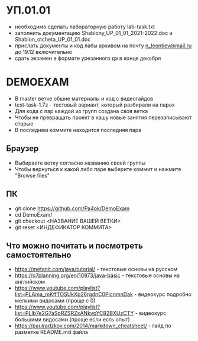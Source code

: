 # УП.01.01
- необходимо сделать лабораторную работу lab-task.txt
- заполнить документацию Shablony_UP_01_01_2021-2022.doc и Shablon_otcheta_UP_01_01.doc 
- прислать документы и код лабы архивом на почту n_leontiev@mail.ru до 19.12 включительно
- сдать экзамен в формате урезанного дэ в конце декабря

# DEMOEXAM
- В master ветке обшие материалы и код с видеогайдов
- test-task-1.7z - тестовый вариант, который разбирали на парах
- Для кода с пар каждой из групп создана своя ветка
- Чтобы не превращать проект в кашу новые занятия перезаписывают старые
- В последнем коммите находится последняя пара

## Браузер
- Выбираете ветку согласно названию своей группы
- Чтобы вернуться к какой либо паре выберите коммит и нажмите "Browse files"

## ПК
- git clone https://github.com/Pa4ok/DemoExam
- cd DemoExam/
- git checkout <НАЗВАНИЕ ВАШЕЙ ВЕТКИ>
- git reset <ИНДЕФИКАТОР КОММИТА>

## Что можно почитать и посмотреть самостоятельно
- https://metanit.com/java/tutorial/ - текстовые основы на русском
- https://o7planning.org/en/10973/java-basic - текстовые основы на английском
- https://www.youtube.com/playlist?list=PLAma_mKffTOSUkXp26rgdnC0PicnmnDak - видеокурс подробно мелкими видосами (проще с 0)
- https://www.youtube.com/playlist?list=PLlb7e2G7aSpRZSRZxANkvpYC82BXUzCTY - видеокурс большими видосами (проще если есть опыт)
- https://paulradzkov.com/2014/markdown_cheatsheet/ - гайд по разметке README.md файла

